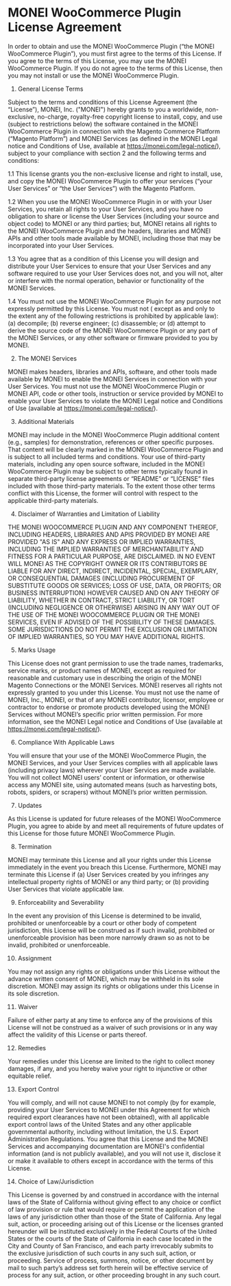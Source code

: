 MONEI WooCommerce Plugin License Agreement
===========================================

In order to obtain and use the MONEI WooCommerce Plugin (“the MONEI WooCommerce Plugin”), you must first agree to the
terms of this License. If you agree to the terms of this License, you may use the MONEI WooCommerce Plugin. If you do not
agree to the terms of this License, then you may not install or use the MONEI WooCommerce Plugin.

1. General License Terms

Subject to the terms and conditions of this License Agreement (the “License”), MONEI, Inc. ("MONEI") hereby grants to
you a worldwide, non-exclusive, no-charge, royalty-free copyright license to install, copy, and use (subject to
restrictions below) the software contained in the MONEI WooCommerce Plugin in connection with the Magento Commerce
Platform (“Magento Platform”) and MONEI Services (as defined in the MONEI Legal notice and Conditions of Use, available
at https://monei.com/legal-notice/), subject to your compliance with section 2 and the following terms and conditions:

1.1 This license grants you the non-exclusive license and right to install, use, and copy the MONEI WooCommerce Plugin to
offer your services (“your User Services” or “the User Services”) with the Magento Platform.

1.2 When you use the MONEI WooCommerce Plugin in or with your User Services, you retain all rights to your User Services,
and you have no obligation to share or license the User Services (including your source and object code) to MONEI or any
third parties; but, MONEI retains all rights to the MONEI WooCommerce Plugin and the headers, libraries and MONEI APIs
and other tools made available by MONEI, including those that may be incorporated into your User Services.

1.3 You agree that as a condition of this License you will design and distribute your User Services to ensure that your
User Services and any software required to use your User Services does not, and you will not, alter or interfere with
the normal operation, behavior or functionality of the MONEI Services.

1.4 You must not use the MONEI WooCommerce Plugin for any purpose not expressly permitted by this License. You must not (
except as and only to the extent any of the following restrictions is prohibited by applicable law): (a) decompile; (b)
reverse engineer; (c) disassemble; or (d) attempt to derive the source code of the MONEI WooCommerce Plugin or any part
of the MONEI Services, or any other software or firmware provided to you by MONEI.

2. The MONEI Services

MONEI makes headers, libraries and APIs, software, and other tools made available by MONEI to enable the MONEI Services
in connection with your User Services. You must not use the MONEI WooCommerce Plugin or MONEI API, code or other tools,
instruction or service provided by MONEI to enable your User Services to violate the MONEI Legal notice and Conditions of Use (available
at https://monei.com/legal-notice/).

3. Additional Materials

MONEI may include in the MONEI WooCommerce Plugin additional content (e.g., samples) for demonstration, references or
other specific purposes. That content will be clearly marked in the MONEI WooCommerce Plugin and is subject to all
included terms and conditions. Your use of third-party materials, including any open source software, included in the
MONEI WooCommerce Plugin may be subject to other terms typically found in separate third-party license agreements or
“README” or “LICENSE” files included with those third-party materials. To the extent those other terms conflict with
this License, the former will control with respect to the applicable third-party materials.

4. Disclaimer of Warranties and Limitation of Liability

THE MONEI WOOCOMMERCE PLUGIN AND ANY COMPONENT THEREOF, INCLUDING HEADERS, LIBRARIES AND APIS PROVIDED BY MONEI ARE
PROVIDED "AS IS" AND ANY EXPRESS OR IMPLIED WARRANTIES, INCLUDING THE IMPLIED WARRANTIES OF MERCHANTABILITY AND FITNESS
FOR A PARTICULAR PURPOSE, ARE DISCLAIMED. IN NO EVENT WILL MONEI AS THE COPYRIGHT OWNER OR ITS CONTRIBUTORS BE LIABLE
FOR ANY DIRECT, INDIRECT, INCIDENTAL, SPECIAL, EXEMPLARY, OR CONSEQUENTIAL DAMAGES (INCLUDING PROCUREMENT OF SUBSTITUTE
GOODS OR SERVICES; LOSS OF USE, DATA, OR PROFITS; OR BUSINESS INTERRUPTION) HOWEVER CAUSED AND ON ANY THEORY OF
LIABILITY, WHETHER IN CONTRACT, STRICT LIABILITY, OR TORT (INCLUDING NEGLIGENCE OR OTHERWISE) ARISING IN ANY WAY OUT OF
THE USE OF THE MONEI WOOCOMMERCE PLUGIN OR THE MONEI SERVICES, EVEN IF ADVISED OF THE POSSIBILITY OF THESE DAMAGES. SOME
JURISDICTIONS DO NOT PERMIT THE EXCLUSION OR LIMITATION OF IMPLIED WARRANTIES, SO YOU MAY HAVE ADDITIONAL RIGHTS.

5. Marks Usage

This License does not grant permission to use the trade names, trademarks, service marks, or product names of MONEI,
except as required for reasonable and customary use in describing the origin of the MONEI Magento Connections or the
MONEI Services. MONEI reserves all rights not expressly granted to you under this License. You must not use the name of
MONEI, Inc., MONEI, or that of any MONEI contributor, licensor, employee or contractor to endorse or promote products
developed using the MONEI Services without MONEI’s specific prior written permission. For more information, see the
MONEI Legal notice and Conditions of Use (available
at https://monei.com/legal-notice/).

6. Compliance With Applicable Laws

You will ensure that your use of the MONEI WooCommerce Plugin, the MONEI Services, and your User Services complies with
all applicable laws (including privacy laws) wherever your User Services are made available. You will not collect MONEI
users’ content or information, or otherwise access any MONEI site, using automated means (such as harvesting bots,
robots, spiders, or scrapers) without MONEI’s prior written permission.

7. Updates

As this License is updated for future releases of the MONEI WooCommerce Plugin, you agree to abide by and meet all
requirements of future updates of this License for those future MONEI WooCommerce Plugin.

8. Termination

MONEI may terminate this License and all your rights under this License immediately in the event you breach this
License. Furthermore, MONEI may terminate this License if (a) User Services created by you infringes any intellectual
property rights of MONEI or any third party; or (b) providing User Services that violate applicable law.

9. Enforceability and Severability

In the event any provision of this License is determined to be invalid, prohibited or unenforceable by a court or other
body of competent jurisdiction, this License will be construed as if such invalid, prohibited or unenforceable provision
has been more narrowly drawn so as not to be invalid, prohibited or unenforceable.

10. Assignment

You may not assign any rights or obligations under this License without the advance written consent of MONEI, which may
be withheld in its sole discretion. MONEI may assign its rights or obligations under this License in its sole
discretion.

11. Waiver

Failure of either party at any time to enforce any of the provisions of this License will not be construed as a waiver
of such provisions or in any way affect the validity of this License or parts thereof.

12. Remedies

Your remedies under this License are limited to the right to collect money damages, if any, and you hereby waive your
right to injunctive or other equitable relief.

13. Export Control

You will comply, and will not cause MONEI to not comply (by for example, providing your User Services to MONEI under
this Agreement for which required export clearances have not been obtained), with all applicable export control laws of
the United States and any other applicable governmental authority, including without limitation, the U.S. Export
Administration Regulations. You agree that this License and the MONEI Services and accompanying documentation are
MONEI's confidential information (and is not publicly available), and you will not use it, disclose it or make it
available to others except in accordance with the terms of this License.

14. Choice of Law/Jurisdiction

This License is governed by and construed in accordance with the internal laws of the State of California without giving
effect to any choice or conflict of law provision or rule that would require or permit the application of the laws of
any jurisdiction other than those of the State of California. Any legal suit, action, or proceeding arising out of this
License or the licenses granted hereunder will be instituted exclusively in the Federal Courts of the United States or
the courts of the State of California in each case located in the City and County of San Francisco, and each party
irrevocably submits to the exclusive jurisdiction of such courts in any such suit, action, or proceeding. Service of
process, summons, notice, or other document by mail to such party’s address set forth herein will be effective service
of process for any suit, action, or other proceeding brought in any such court.